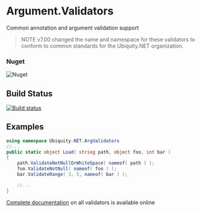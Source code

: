# Argument.Validators
Common annotation and argument validation support

>NOTE
> v7.00 changed the name and namespace for these validators to conform
> to common standards for the Ubiquity.NET organization.


### Nuget
![Nuget](https://img.shields.io/nuget/dt/Ubiquity.ArgValidators.svg)

## Build Status
[![Build status](https://ci.appveyor.com/api/projects/status/2tm3k19g98piya52/branch/master?svg=true)](https://ci.appveyor.com/project/UbiquityDotNet/argument-validators/branch/master)


## Examples

```C#
using namespace Ubiquity.NET.ArgValidators
//...
public static object Load( string path, object foo, int bar )
{
    path.ValidateNotNullOrWhiteSpace( nameof( path ) );
    foo.ValidateNotNull( nameof( foo ) );
    bar.ValidateRange( 3, 5, nameof( bar ) );

    //...
}
```

[Complete documentation](https://ubiquitydotnet.github.io/Argument.Validators/) on all validators is available online
